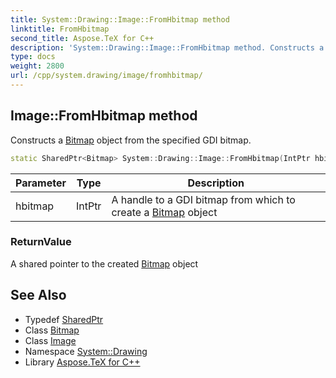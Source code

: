 ```yaml
---
title: System::Drawing::Image::FromHbitmap method
linktitle: FromHbitmap
second_title: Aspose.TeX for C++
description: 'System::Drawing::Image::FromHbitmap method. Constructs a Bitmap object from the specified GDI bitmap in C++.'
type: docs
weight: 2800
url: /cpp/system.drawing/image/fromhbitmap/
---
```

## Image::FromHbitmap method


Constructs a [Bitmap](../../bitmap/) object from the specified GDI bitmap.

```cpp
static SharedPtr<Bitmap> System::Drawing::Image::FromHbitmap(IntPtr hbitmap)
```


| Parameter | Type | Description |
| --- | --- | --- |
| hbitmap | IntPtr | A handle to a GDI bitmap from which to create a [Bitmap](../../bitmap/) object |

### ReturnValue

A shared pointer to the created [Bitmap](../../bitmap/) object

## See Also

* Typedef [SharedPtr](../../../system/sharedptr/)
* Class [Bitmap](../../bitmap/)
* Class [Image](../)
* Namespace [System::Drawing](../../)
* Library [Aspose.TeX for C++](../../../)
